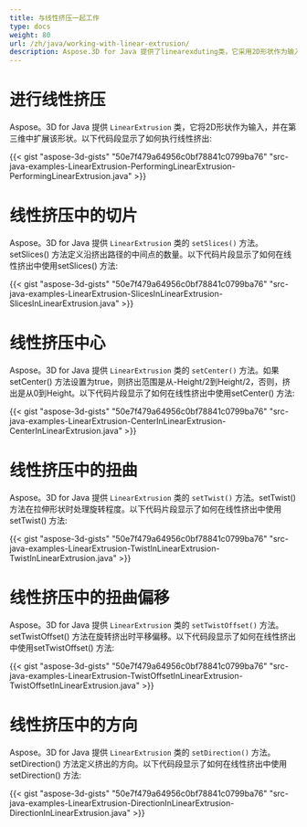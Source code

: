 ```yaml
---
title: 与线性挤压一起工作
type: docs
weight: 80
url: /zh/java/working-with-linear-extrusion/
description: Aspose.3D for Java 提供了linearexduting类，它采用2D形状作为输入，并在第三维中扩展该形状。
---
```

#  **进行线性挤压**
Aspose。3D for Java 提供 `LinearExtrusion` 类，它将2D形状作为输入，并在第三维中扩展该形状。以下代码段显示了如何执行线性挤出:

{{< gist "aspose-3d-gists" "50e7f479a64956c0bf78841c0799ba76" "src-java-examples-LinearExtrusion-PerformingLinearExtrusion-PerformingLinearExtrusion.java" >}}
#  **线性挤压中的切片**
Aspose。3D for Java 提供 `LinearExtrusion` 类的 `setSlices()` 方法。setSlices() 方法定义沿挤出路径的中间点的数量。以下代码片段显示了如何在线性挤出中使用setSlices() 方法:

{{< gist "aspose-3d-gists" "50e7f479a64956c0bf78841c0799ba76" "src-java-examples-LinearExtrusion-SlicesInLinearExtrusion-SlicesInLinearExtrusion.java" >}}
#  **线性挤压中心**
Aspose。3D for Java 提供 `LinearExtrusion` 类的 `setCenter()` 方法。如果setCenter() 方法设置为true，则挤出范围是从-Height/2到Height/2，否则，挤出是从0到Height。以下代码片段显示了如何在线性挤出中使用setCenter() 方法:

{{< gist "aspose-3d-gists" "50e7f479a64956c0bf78841c0799ba76" "src-java-examples-LinearExtrusion-CenterInLinearExtrusion-CenterInLinearExtrusion.java" >}}
#  **线性挤压中的扭曲**
Aspose。3D for Java 提供 `LinearExtrusion` 类的 `setTwist()` 方法。setTwist() 方法在拉伸形状时处理旋转程度。以下代码片段显示了如何在线性挤出中使用setTwist() 方法:

{{< gist "aspose-3d-gists" "50e7f479a64956c0bf78841c0799ba76" "src-java-examples-LinearExtrusion-TwistInLinearExtrusion-TwistInLinearExtrusion.java" >}}
#  **线性挤压中的扭曲偏移**
Aspose。3D for Java 提供 `LinearExtrusion` 类的 `setTwistOffset()` 方法。setTwistOffset() 方法在旋转挤出时平移偏移。以下代码段显示了如何在线性挤出中使用setTwistOffset() 方法:

{{< gist "aspose-3d-gists" "50e7f479a64956c0bf78841c0799ba76" "src-java-examples-LinearExtrusion-TwistOffsetInLinearExtrusion-TwistOffsetInLinearExtrusion.java" >}}
#  **线性挤压中的方向**
Aspose。3D for Java 提供 `LinearExtrusion` 类的 `setDirection()` 方法。setDirection() 方法定义挤出的方向。以下代码段显示了如何在线性挤出中使用setDirection() 方法:

{{< gist "aspose-3d-gists" "50e7f479a64956c0bf78841c0799ba76" "src-java-examples-LinearExtrusion-DirectionInLinearExtrusion-DirectionInLinearExtrusion.java" >}}
